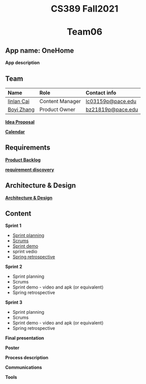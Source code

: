 <h1 align="center">CS389 Fall2021 </h1>
<H1 ALIGN="center">Team06</h1>

<h2> App name: OneHome </h2>

**App description**

<h2> Team </h2>

| Name | Role | Contact info | 
| :----------- | :------------ | :------------ |
| [ linlan Cai](https://github.com/lialazyoaf)   | Content Manager | lc03159p@pace.edu |
| [  Boyi Zhang ](https://github.com/zhangboyi115)| Product Owner | bz21819p@pace.edu |




**[Idea Proposal](https://docs.google.com/document/d/1Y4O65naMj0IUarM-2nUE2AWCd68yfMldwEiK7t3byJo/edit?usp=sharing)**

**[Calendar](https://calendar.google.com/calendar/u/0/r?cid=aXZoMmU3NjhzMjRkdGlxZWYwcXZvbzhxcjBAZ3JvdXAuY2FsZW5kYXIuZ29vZ2xlLmNvbQ)**

<h2>Requirements</h2>

**[Product Backlog](https://docs.google.com/spreadsheets/d/1QwzCyM6pVbFFeJqngEYKHyMZibZs8vGi2wqHhM_M9ok/edit#gid=0)**

**[requirement discovery](https://docs.google.com/document/d/1xq9sqLOsAgHmiw3HjIU4jMCqYH8xzpmiCY6y_SwiUXA/edit)**

<h2>Architecture & Design</h2>

**[Architecture & Design](https://docs.google.com/document/d/13mpeupEuSvwAyEvjBtUXm3FBu1TlClKN0CvOAwrSchc/edit)**

<h2>Content</h2>

**Sprint 1**

* [Sprint planning](https://docs.google.com/spreadsheets/d/1QwzCyM6pVbFFeJqngEYKHyMZibZs8vGi2wqHhM_M9ok/edit?usp=sharing)
* [Scrums](https://docs.google.com/document/d/1EVroJw5ZFZusgewzSE5HTraL3jY6q_f4F69v_jz60KE/edit?usp=sharing)
* [Sprint demo](https://docs.google.com/document/d/1FYh3vLTmnD5vhiErMVRDBpV3dmm4XOb3gjzF5mcwDFk/edit?usp=sharing)
* sprint vedio
* [Spring retrospective](https://docs.google.com/document/d/1JklMLvCq0Cw9R0GRYbENvADkayc0nclyxshKB1zMMQs/edit?usp=sharing)

**Sprint 2**

* Sprint planning
* Scrums
* Sprint demo - video and apk (or equivalent)
* Spring retrospective

**Sprint 3** 

* Sprint planning
* Scrums
* Sprint demo - video and apk (or equivalent)
* Spring retrospective

**Final presentation**

**Poster**

**Process description**

**Communications**

**Tools**



